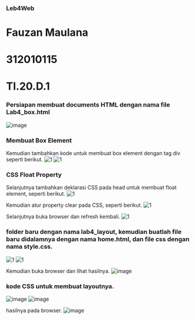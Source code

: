 ### Leb4Web
# Fauzan Maulana
# 312010115
# TI.20.D.1

### Persiapan membuat documents HTML dengan nama file Lab4_box.html
![image](https://user-images.githubusercontent.com/101807419/162207000-32b1255f-f79d-4f90-8b26-062fd6417d94.png)

### Membuat Box Element
Kemudian tambahkan kode untuk membuat box element dengan tag div seperti berikut.
![1](https://user-images.githubusercontent.com/101807419/162208714-a9e9c9a6-a69f-434e-867a-0e3fe66e30e4.png)
![1](https://user-images.githubusercontent.com/101807419/162211603-959caa72-44e1-40a5-8875-01aec296ce28.png)

### CSS Float Property
Selanjutnya tambahkan deklarasi CSS pada head untuk membuat float element, seperti berikut.
![1](https://user-images.githubusercontent.com/101807419/162211971-a3c9764f-65b5-456d-937f-46c6eefc9d71.png)

Kemudian atur property clear pada CSS, seperti berikut.
![1](https://user-images.githubusercontent.com/101807419/162214815-9e64fa7c-0c30-4b7e-93d4-5a08eee70af4.png)

Selanjutnya buka browser dan refresh kembali.
![1](https://user-images.githubusercontent.com/101807419/162215238-eba538b4-5f11-4baf-b81d-a3cb9374da34.png)

### folder baru dengan nama lab4_layout, kemudian buatlah file baru didalamnya dengan nama home.html, dan file css dengan nama style.css.
![1](https://user-images.githubusercontent.com/101807419/162251697-23ba05b5-0832-4e5a-ad73-6a223ea98741.png)
![1](https://user-images.githubusercontent.com/101807419/162251963-5798b170-e4cf-465b-8ed3-59bdfbe59516.png)

Kemudian buka browser dan lihat hasilnya.
![image](https://user-images.githubusercontent.com/101807419/162252528-4a06477e-e619-4fdf-90bf-74677927c644.png)

### kode CSS untuk membuat layoutnya.
![image](https://user-images.githubusercontent.com/101807419/162256621-fc1086e7-1800-4c86-8c24-14679d80c04a.png)
![image](https://user-images.githubusercontent.com/101807419/162256923-17f2dc5c-5f67-4964-a42b-4c28c8f5516d.png)

hasilnya pada browser.
![image](https://user-images.githubusercontent.com/101807419/162257236-39d21ac8-da33-4e6f-9b62-cd43c6c6e8d3.png)







